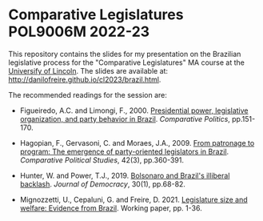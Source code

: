 # Comparative Legislatures POL9006M 2022-23

This repository contains the slides for my presentation on the Brazilian
legislative process for the "Comparative Legislatures" MA course at the
[Universify of Lincoln](https://www.lincoln.ac.uk/course/polpolma/). The slides
are available at: <http://danilofreire.github.io/cl2023/brazil.html>. 

The recommended readings for the session are:

* Figueiredo, A.C. and Limongi, F., 2000. [Presidential power, legislative
  organization, and party behavior in Brazil](https://doi.org/422395).
  *Comparative Politics*, pp.151-170.

* Hagopian, F., Gervasoni, C. and Moraes, J.A., 2009. [From patronage to
  program: The emergence of party-oriented legislators in
  Brazil](https://doi.org/10.1177%2F0010414008325572). *Comparative Political
  Studies*, 42(3), pp.360-391.

* Hunter, W. and Power, T.J., 2019. [Bolsonaro and Brazil's illiberal
  backlash](https://doi.org/10.1353/jod.2019.0005). *Journal of Democracy*,
  30(1), pp.68-82.

* Mignozzetti, U., Cepaluni, G. and Freire, D. 2021. [Legislature size and
  welfare: Evidence from
  Brazil](https://github.com/umbertomig/legislature-size-welfare/blob/master/article/article.pdf).
  Working paper, pp. 1-36. 
